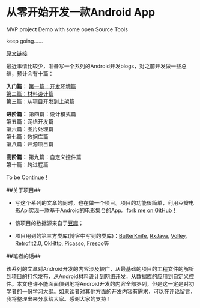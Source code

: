 # 从零开始开发一款Android App

MVP project Demo with some open Source Tools

keep going......

[原文链接](http://www.jianshu.com/p/a58d15ef5c8b)

最近事情比较少，准备写一个系列的Android开发blogs，对之前开发做一些总结，预计会有十篇：

**入门篇：**
[第一篇：开发环境篇](http://www.jianshu.com/p/b20c9c6993f5)  
[第二篇：材料设计篇](http://www.jianshu.com/p/47b81f3a0b31)  
第三篇：从项目开发到上架篇  

**进阶篇：**
第四篇：设计模式篇  
第五篇：网络开发篇  
第六篇：图片处理篇  
第七篇：数据库篇  
第八篇：开源项目篇  

**高阶篇：**
第九篇：自定义控件篇  
第十篇：跨进程篇  

To be Continue！

##关于项目##
 *  写这个系列的文章的同时，也在做一个项目。项目的功能很简单，利用豆瓣电影Api实现一款基于Android的电影集合的App。[fork me on GitHub！](https://github.com/ToryangChen/SampleDemo)

* 该项目的数据源来自于[豆瓣](https://developers.douban.com/wiki/?title=guide)；

* 项目用到的第三方类库(博客中写到的类库)：[ButterKnife](http://jakewharton.github.io/butterknife/), [RxJava](https://github.com/ReactiveX/RxJava/wiki), [Volley](https://github.com/mcxiaoke/android-volley), [Retrofit2.0](http://square.github.io/retrofit/), [OkHttp](http://square.github.io/okhttp/), [Picasso](http://square.github.io/picasso/), [Fresco](https://github.com/facebook/fresco)等


##笔者的话##

该系列的文章对Android开发的内容涉及较广，从最基础的项目的工程文件的解析到项目的打包发布，从Android材料设计到网络开发，从数据库的应用到自定义控件。本文也许不能面面俱到地将Android开发的内容全部罗列，但是这一定是对初学者的一份学习大纲。如果读者对其他方面的开发内容有需求，可以在评论留言，我将整理出来分享给大家。感谢大家的支持！

